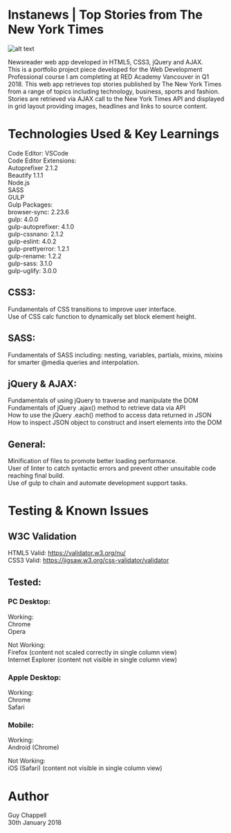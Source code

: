 # Instanews | Top Stories from The New York Times

![alt text](https://raw.gpchappell.com/gpchappell/Instanews_project/Instanews.PNG)

Newsreader web app developed in HTML5, CSS3, jQuery and AJAX.<br>
This is a portfolio project piece developed for the Web Development Professional course I am completing at RED Academy Vancouver in Q1 2018. This web app retrieves top stories published by The New York Times from a range of topics including technology, business, sports and fashion.<br>
Stories are retrieved via AJAX call to the New York Times API and displayed in grid layout providing images, headlines and links to source content.

# Technologies Used & Key Learnings

Code Editor: VSCode<br>
Code Editor Extensions:<br>
  Autoprefixer 2.1.2<br>
  Beautify 1.1.1<br>
Node.js<br>
SASS<br>
GULP<br>
  Gulp Packages:<br>
    browser-sync: 2.23.6<br>
    gulp: 4.0.0<br>
    gulp-autoprefixer: 4.1.0<br>
    gulp-cssnano: 2.1.2<br>
    gulp-eslint: 4.0.2<br>
    gulp-prettyerror: 1.2.1<br>
    gulp-rename: 1.2.2<br>
    gulp-sass: 3.1.0<br>
    gulp-uglify: 3.0.0<br>

## CSS3:
  Fundamentals of CSS transitions to improve user interface.<br>
  Use of CSS calc function to dynamically set block element height.<br>

## SASS:
  Fundamentals of SASS including: nesting, variables, partials, mixins, mixins for smarter @media queries and interpolation.<br>

## jQuery & AJAX:
  Fundamentals of using jQuery to traverse and manipulate the DOM<br>
  Fundamentals of jQuery .ajax() method to retrieve data via API<br>
  How to use the jQuery .each() method to access data returned in JSON<br>
  How to inspect JSON object to construct and insert elements into the DOM<br>

## General:
  Minification of files to promote better loading performance.<br>
  User of linter to catch syntactic errors and prevent other unsuitable code reaching final build.<br>
  Use of gulp to chain and automate development support tasks.<br>

# Testing & Known Issues

## W3C Validation
HTML5 Valid: https://validator.w3.org/nu/<br>
CSS3 Valid: https://jigsaw.w3.org/css-validator/validator<br>

## Tested:

### PC Desktop:
Working:<br>
    Chrome<br>
    Opera<br>

Not Working:<br>
    Firefox (content not scaled correctly in single column view)<br>
    Internet Explorer (content not visible in single column view)<br>

### Apple Desktop:
Working:<br>
  Chrome<br>
  Safari<br>
    

### Mobile:
Working:<br>
    Android (Chrome)<br>

Not Working:<br>
    iOS (Safari) (content not visible in single column view)<br>

# Author

Guy Chappell<br>
30th January 2018<br>
